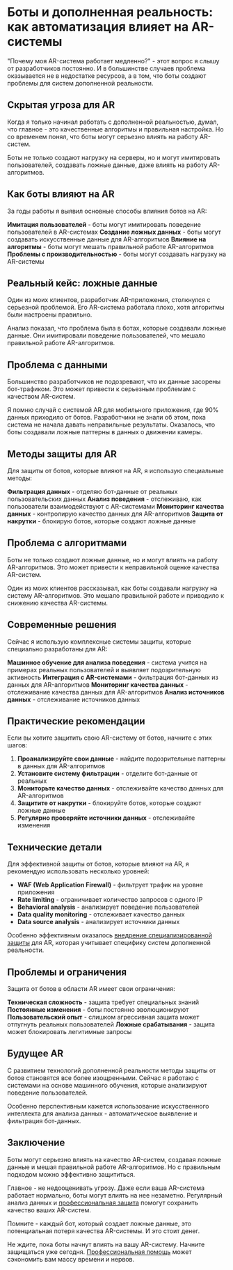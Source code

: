 ﻿# Боты и дополненная реальность: как автоматизация влияет на AR-системы

"Почему моя AR-система работает медленно?" - этот вопрос я слышу от разработчиков постоянно. И в большинстве случаев проблема оказывается не в недостатке ресурсов, а в том, что боты создают проблемы для систем дополненной реальности.

## Скрытая угроза для AR

Когда я только начинал работать с дополненной реальностью, думал, что главное - это качественные алгоритмы и правильная настройка. Но со временем понял, что боты могут серьезно влиять на работу AR-систем.

Боты не только создают нагрузку на серверы, но и могут имитировать пользователей, создавать ложные данные, даже влиять на работу AR-алгоритмов.

## Как боты влияют на AR

За годы работы я выявил основные способы влияния ботов на AR:

**Имитация пользователей** - боты могут имитировать поведение пользователей в AR-системах
**Создание ложных данных** - боты могут создавать искусственные данные для AR-алгоритмов
**Влияние на алгоритмы** - боты могут мешать правильной работе AR-алгоритмов
**Проблемы с производительностью** - боты могут создавать нагрузку на AR-системы

## Реальный кейс: ложные данные

Один из моих клиентов, разработчик AR-приложения, столкнулся с серьезной проблемой. Его AR-система работала плохо, хотя алгоритмы были настроены правильно.

Анализ показал, что проблема была в ботах, которые создавали ложные данные. Они имитировали поведение пользователей, что мешало правильной работе AR-алгоритмов.

## Проблема с данными

Большинство разработчиков не подозревают, что их данные засорены бот-трафиком. Это может привести к серьезным проблемам с качеством AR-систем.

Я помню случай с системой AR для мобильного приложения, где 90% данных приходило от ботов. Разработчики не знали об этом, пока система не начала давать неправильные результаты. Оказалось, что боты создавали ложные паттерны в данных о движении камеры.

## Методы защиты для AR

Для защиты от ботов, которые влияют на AR, я использую специальные методы:

**Фильтрация данных** - отделяю бот-данные от реальных пользовательских данных
**Анализ поведения** - отслеживаю, как пользователи взаимодействуют с AR-системами
**Мониторинг качества данных** - контролирую качество данных для AR-алгоритмов
**Защита от накрутки** - блокирую ботов, которые создают ложные данные

## Проблема с алгоритмами

Боты не только создают ложные данные, но и могут влиять на работу AR-алгоритмов. Это может привести к неправильной оценке качества AR-систем.

Один из моих клиентов рассказывал, как боты создавали нагрузку на систему AR-алгоритмов. Это мешало правильной работе и приводило к снижению качества AR-системы.

## Современные решения

Сейчас я использую комплексные системы защиты, которые специально разработаны для AR:

**Машинное обучение для анализа поведения** - система учится на примерах реальных пользователей и выявляет подозрительную активность
**Интеграция с AR-системами** - фильтрация бот-данных из данных для AR-алгоритмов
**Мониторинг качества данных** - отслеживание качества данных для AR-алгоритмов
**Анализ источников данных** - отслеживание источников данных

## Практические рекомендации

Если вы хотите защитить свою AR-систему от ботов, начните с этих шагов:

1. **Проанализируйте свои данные** - найдите подозрительные паттерны в данных для AR-алгоритмов
2. **Установите систему фильтрации** - отделите бот-данные от реальных
3. **Мониторьте качество данных** - отслеживайте качество данных для AR-алгоритмов
4. **Защитите от накрутки** - блокируйте ботов, которые создают ложные данные
5. **Регулярно проверяйте источники данных** - отслеживайте изменения

## Технические детали

Для эффективной защиты от ботов, которые влияют на AR, я рекомендую использовать несколько уровней:

- **WAF (Web Application Firewall)** - фильтрует трафик на уровне приложения
- **Rate limiting** - ограничивает количество запросов с одного IP
- **Behavioral analysis** - анализирует поведение пользователей
- **Data quality monitoring** - отслеживает качество данных
- **Data source analysis** - анализирует источники данных

Особенно эффективным оказалось [внедрение специализированной защиты](https://progaem.com/ustanovka-antibota-usluga-po-zashhite-ot-botov-vashih-sajtov-na-razlichnyh-cms-sistemah.html) для AR, которая учитывает специфику систем дополненной реальности.

## Проблемы и ограничения

Защита от ботов в области AR имеет свои ограничения:

**Техническая сложность** - защита требует специальных знаний
**Постоянные изменения** - боты постоянно эволюционируют
**Пользовательский опыт** - слишком агрессивная защита может отпугнуть реальных пользователей
**Ложные срабатывания** - защита может блокировать легитимные запросы

## Будущее AR

С развитием технологий дополненной реальности методы защиты от ботов становятся все более изощренными. Сейчас я работаю с системами на основе машинного обучения, которые анализируют поведение пользователей.

Особенно перспективным кажется использование искусственного интеллекта для анализа данных - автоматическое выявление и фильтрация бот-данных.

## Заключение

Боты могут серьезно влиять на качество AR-систем, создавая ложные данные и мешая правильной работе AR-алгоритмов. Но с правильным подходом можно эффективно защититься.

Главное - не недооценивать угрозу. Даже если ваша AR-система работает нормально, боты могут влиять на нее незаметно. Регулярный анализ данных и [профессиональная защита](https://progaem.com/ustanovka-antibota-usluga-po-zashhite-ot-botov-vashih-sajtov-na-razlichnyh-cms-sistemah.html) помогут сохранить качество ваших AR-систем.

Помните - каждый бот, который создает ложные данные, это потенциальная потеря качества AR-системы. И это стоит денег.

Не ждите, пока боты начнут влиять на вашу AR-систему. Начните защищаться уже сегодня. [Профессиональная помощь](https://progaem.com/ustanovka-antibota-usluga-po-zashhite-ot-botov-vashih-sajtov-na-razlichnyh-cms-sistemah.html) может сэкономить вам массу времени и нервов.
